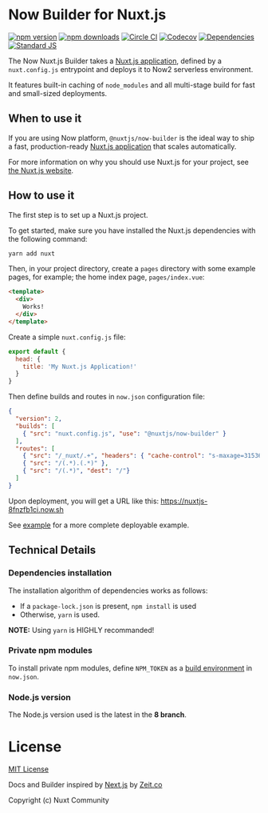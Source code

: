 # Now Builder for Nuxt.js

[![npm version][npm-version-src]][npm-version-href]
[![npm downloads][npm-downloads-src]][npm-downloads-href]
[![Circle CI][circle-ci-src]][circle-ci-href]
[![Codecov][codecov-src]][codecov-href]
[![Dependencies][david-dm-src]][david-dm-href]
[![Standard JS][standard-js-src]][standard-js-href]

The Now Nuxt.js Builder takes a [Nuxt.js application](https://nuxtjs.org), defined by a `nuxt.config.js` entrypoint and deploys it to Now2 serverless environment.

It features built-in caching of `node_modules` and all multi-stage build for fast and small-sized deployments.

## When to use it

If you are using Now platform, `@nuxtjs/now-builder` is the ideal way to ship a fast, production-ready [Nuxt.js application](https://nuxtjs.org) that scales automatically.

For more information on why you should use Nuxt.js for your project, see [the Nuxt.js website](https://nuxtjs.org).

## How to use it

The first step is to set up a Nuxt.js project.

To get started, make sure you have installed the Nuxt.js dependencies with the following command:

```bash
yarn add nuxt
```

Then, in your project directory, create a `pages` directory with some example pages, for example; the home index page, `pages/index.vue`:

```html
<template>
  <div>
    Works!
  </div>
</template>
```

Create a simple `nuxt.config.js` file:

```js
export default {
  head: {
    title: 'My Nuxt.js Application!'
  }
}
```

Then define builds and routes in `now.json` configuration file:

```json
{
  "version": 2,
  "builds": [
    { "src": "nuxt.config.js", "use": "@nuxtjs/now-builder" }
  ],
  "routes": [
    { "src": "/_nuxt/.+", "headers": { "cache-control": "s-maxage=31536000" } },
    { "src": "/(.*).(.*)" },
    { "src": "/(.*)", "dest": "/"}
  ]
}
```

Upon deployment, you will get a URL like this: https://nuxtjs-8fnzfb1ci.now.sh

See [example](./example) for a more complete deployable example.

## Technical Details

### Dependencies installation

The installation algorithm of dependencies works as follows:

- If a `package-lock.json` is present, `npm install` is used
- Otherwise, `yarn` is used.

**NOTE:** Using `yarn` is HIGHLY recommanded!

### Private npm modules

To install private npm modules, define `NPM_TOKEN` as a [build environment](https://zeit.co/docs/v2/deployments/configuration#build.env) in `now.json`.

### Node.js version

The Node.js version used is the latest in the **8 branch**.

# License

[MIT License](./LICENSE)

Docs and Builder inspired by [Next.js](https://nextjs.org) by [Zeit.co](https://zeit.co)

Copyright (c) Nuxt Community

<!-- Badges -->
[npm-version-src]: https://flat.badgen.net/npm/dt/@nuxtjs/now-builder
[npm-version-href]: https://npmjs.com/package/@nuxtjs/now-builder

[npm-downloads-src]: https://flat.badgen.net/npm/v/@nuxtjs/now-builder
[npm-downloads-href]: https://npmjs.com/package/@nuxtjs/now-builder

[circle-ci-src]: https://flat.badgen.net/circleci/github/nuxt/now-builder
[circle-ci-href]: https://circleci.com/gh/nuxt/now-builder

[codecov-src]: https://flat.badgen.net/codecov/c/github/nuxt/now-builder
[codecov-href]: https://codecov.io/gh/nuxt/now-builder

[david-dm-src]: https://flat.badgen.net/david/dep/nuxt/now-builder
[david-dm-href]: https://david-dm.org/nuxt/now-builder

[standard-js-src]: https://flat.badgen.net/badge/code%20style/standard/f2a
[standard-js-href]: https://standardjs.com
